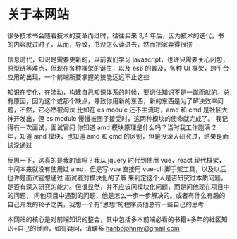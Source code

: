 # 关于本网站

很多技术书会随着技术的变革而过时，往往买来 3,4 年后，因为技术的迭代，书的内容就过时了，从而，导致，书没怎么读进去，然而把家弄得很挤

信息时代，知识是需要更新的，以前我们学习 javascript，也许只需要关心闭包，原型链等难点，但现在各种框架的诞生，以及 es6 的普及，各种 UI 框架，跨平台应用的出现，一个前端所要掌握的技能远远不止这些

知识在变化，在流动，构建自己知识体系的时候，要记住知识不是一蹴而就的，总有原因，因为这个或那个缺点，导致你用新的东西，新的东西是为了解决效率问题，不然，它必然被淘汰
比如在 es module 还不主流时，amd 和 cmd 是社区大神开发出，但 es module 慢慢被圈子接受时，这两种模块的使命就完成了。
我记得有一次面试，面试官问 你知道 amd 模块原理是什么吗？当时我工作刚满 2 年，知道 amd 模块，也知道 amd 和 cmd 的区别，但是没深入研究过，结果是面试没通过

反思一下，这真的是我的错吗？我从 jquery 时代到使用 vue，react 现代框架，中间本来就没有使用过 amd，但是写 vue 直接用 vue-cli 脚手架工具，以及以后
也许是面试官想通过 面试者对模块化的了解 来判定这个人是否研究过本质问题，是否有深入研究的能力。但很显然，并不应该问模块化问题，而是问他现在项目中的问题，
问他项目中遇到的问题，他是怎么一步一步解决的。或者有什么有趣的自己开发的轮子之类，我想一个有“思想”的程序员他总有一些自己的思考

本网站的核心是对前端知识的整合，其中包括多本前端必看的书籍+多年的社区知识+自己的经验，如有疑问，请联系 hanbojohnny@gmail.com
